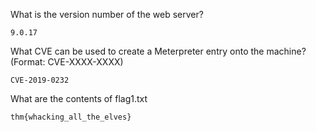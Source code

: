 What is the version number of the web server?
```
9.0.17
```
What CVE can be used to create a Meterpreter entry onto the machine? (Format: CVE-XXXX-XXXX)
```
CVE-2019-0232
```
What are the contents of flag1.txt
```
thm{whacking_all_the_elves}
```
